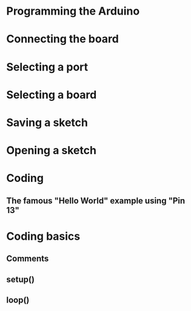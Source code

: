 Programming the Arduino
==============

# Connecting the board
# Selecting a port
# Selecting a board
# Saving a sketch
# Opening a sketch
# Coding
## The famous "Hello World" example using "Pin 13"
# Coding basics
## Comments
## setup()
## loop()
